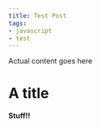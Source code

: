 ```yaml
---
title: Test Post
tags:
- javascript
- test
---
```


Actual content goes here

A title
=======

**Stuff!!**
